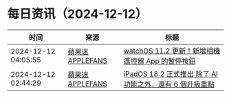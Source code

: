 ﻿# 每日资讯（2024-12-12）

|时间|来源|标题|
|---|---|---|
|2024-12-12 04:05:55|[蘋果迷 APPLEFANS](https://applefans.today/feed/)|[watchOS 11.2 更新！新增相機遙控器 App 的暫停按鈕](https://applefans.today/watchos-11-2/)|
|2024-12-12 02:44:29|[蘋果迷 APPLEFANS](https://applefans.today/feed/)|[iPadOS 18.2 正式推出 除了 AI 功能之外，還有 6 個升級重點](https://applefans.today/ipados-18-2/)|
